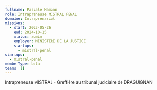```yaml
---
fullname: Pascale Hamann
role: Intrapreneuse MISTRAL PENAL
domaine: Intraprenariat
missions:
  - start: 2023-05-26
    end: 2024-10-15
    status: admin
    employer: MINISTERE DE LA JUSTICE
    startups:
      - mistral-penal
startups:
  - mistral-penal
memberType: beta
teams: []
---
```

Intrapreneuse MISTRAL - Greffière au tribunal judiciaire de DRAGUIGNAN